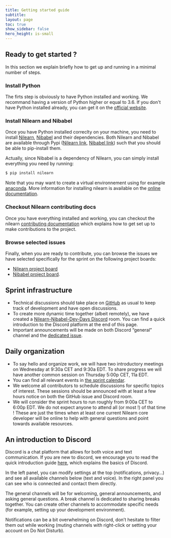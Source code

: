```yaml
---
title: Getting started guide
subtitle:
layout: page
toc: true
show_sidebar: false
hero_height: is-small
---
```


## Ready to get started ?

In this section we explain briefly how to get up and running in a minimal number of steps.

### Install Python

The firts step is obviously to have Python installed and working. We recommand having a version of Python higher or equal to 3.6. If you don't have Python installed already, you can get it on the [official website](https://www.python.org/downloads/).

### Install Nilearn and Nibabel

Once you have Python installed correclty on your machine, you need to install [Nilearn](https://github.com/nilearn/nilearn),  [Nibabel](https://github.com/nipy/nibabel) and their dependencies. Both Nilearn and Nibabel are available through Pypi ([Nilearn link](https://pypi.org/project/nilearn/), [Nibabel link](https://pypi.org/project/nibabel/)) such that you should be able to pip-install them. 

Actually, since Nibabel is a dependency of Nilearn, you can simply install everything you need by running:

```bash
$ pip install nilearn
```

Note that you may want to create a virtual environnement using for example [anaconda](https://docs.conda.io/projects/conda/en/latest/user-guide/tasks/manage-environments.html). More information for installing nilearn is available on the [online documentation](https://nilearn.github.io/introduction.html#installation).

### Checkout Nilearn contributing docs

Once you have everything installed and working, you can checkout the nilearn [contributing documentation](http://nilearn.github.io/development.html) which explains how to get set up to make contributions to the project.

### Browse selected issues

Finally, when you are ready to contribute, you can browse the issues we have selected specifically for the sprint on the following project boards:

- [Nilearn project board](https://github.com/nilearn/nilearn/projects/6)
- [Nibabel project board](https://github.com/nipy/nibabel/projects/1).

## Sprint infrastructure

- Technical discussions should take place on [GitHub](https://github.com/nilearn/nilearn) as usual to keep track of development and have open discussions.
- To create more dynamic time together (albeit remotely), we have created a [Nilearn-Nibabel-Dev-Days Discord](https://discord.gg/bMBhb7w) room.
  You can find a quick introduction to the Discord platform at the end of this page.
- Important announcements will be made on both Discord “general” channel and the [dedicated issue](https://github.com/nilearn/nilearn/issues/2739).

## Daily organization

- To say hello and organize work, we will have two introductory meetings on Wednesday at 9:30a CET and 9:30a EDT.
  To share progress we will have another common session on Thursday 5:00p CET, 11a EDT.
- You can find all relevant events in [the sprint calendar](https://calendar.google.com/calendar/b/3?cid=bmlsZWFybi5ldmVudHNAZ21haWwuY29t).
- We welcome all contributors to schedule discussions for specific topics of interest.
  These sessions should be announced with at least a few hours notice on both the GitHub issue and Discord room.
- We will consider the sprint hours to run roughly from 9:00a CET to 6:00p EDT.
  We do not expect anyone to attend all (or most !) of that time !
  These are just the times when at least one current Nilearn core developer will be online to help with general questions and point towards available resources.

## An introduction to Discord

Discord is a chat platform that allows for both voice and text communication. If you are new to discord, we encourage you to read the quick introduction guide [here](https://support.discord.com/hc/en-us/articles/360045138571-Beginner-s-Guide-to-Discord), which explains the basics of Discord.

In the left panel, you can modify settings at the top (notifications, privacy…) and see all available channels below (text and voice). In the right panel you can see who is connected and contact them directly.

The general channels will be for welcoming, general announcements, and asking general questions.
A break channel is dedicated to sharing breaks together. You can create other channels to accommodate specific needs (for example, setting up your development environment).

Notifications can be a bit overwhelming on Discord, don’t hesitate to filter them out while working (muting channels with right-click or setting your account on Do Not Disturb).
